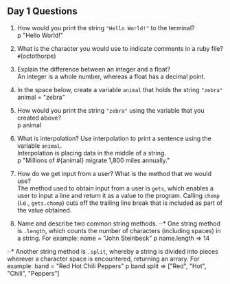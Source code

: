 ## Day 1 Questions

1. How would you print the string `"Hello World!"` to the terminal?
</br> p "Hello World!"

1. What is the character you would use to indicate comments in a ruby file?
</br> `#`(octothorpe)

1. Explain the difference between an integer and a float?
</br> An integer is a whole number, whereas a float has a decimal point.

1. In the space below, create a variable `animal` that holds the string `"zebra"`
</br> animal = "zebra"

1. How would you print the string `"zebra"` using the variable that you created above?
</br> p animal

1. What is interpolation? Use interpolation to print a sentence using the variable `animal`.
</br> Interpolation is placing data in the middle of a string. 
</br> p "Millions of #{animal} migrate 1,800 miles annually."

1. How do we get input from a user? What is the method that we would use?
</br> The method used to obtain input from a user is `gets`, which enables a user to input a line and return it as a value to the program. Calling `chomp` (i.e., `gets.chomp`) cuts off the trailing line break that is included as part of the value obtained.

1. Name and describe two common string methods.
⋅⋅* One string method is `.length`, which counts the number of characters (including spaces) in a string. For example:
name = "John Steinbeck"
p name.length
=> 14

⋅⋅* Another string method is `.split`, whereby a string is divided into pieces wherever a character space is encountered, returning an arrary. For example:
band = "Red Hot Chili Peppers"
p band.split
=> ["Red", "Hot", "Chili", "Peppers”]
